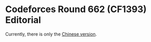 # Codeforces Round 662 (CF1393) Editorial

Currently, there is only the [Chinese version](/editorial/codeforces/1393/).

<Utterances />
